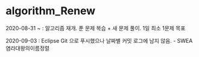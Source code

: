 # algorithm_Renew
2020-08-31 ~ : 알고리즘 재개. 푼 문제 복습 + 새 문제 풀이. 1일 최소 1문제 목표

2020-09-03 : Eclipse Git 으로 푸시했으나 날짜별 커밋 로그에 남지 않음. - SWEA 염라대왕의이름정렬 
